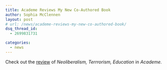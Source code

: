 ```yaml
---
title: Academe Reviews My New Co-Authored Book
author: Sophia McClennen
layout: post
# url: /news/academe-reviews-my-new-co-authored-book/
dsq_thread_id:
  - 2699831731

categories: 
  - news
---
```

Check out the [review][1] of *Neoliberalism, Terrrorism, Education* in *Academe.*

 [1]: https://www.aaup.org/article/thinking-academic-resistance#.U3ttuS_c2UZ
